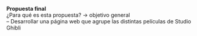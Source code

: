 **Propuesta final** <br>
¿Para qué es esta propuesta? → objetivo general
<br>
  – Desarrollar una página web que agrupe las distintas películas de Studio Ghibli

